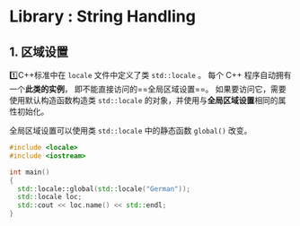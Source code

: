 # Library : String Handling

## 1.  区域设置

:one:C++标准中在 `locale` 文件中定义了类 `std::locale` 。 每个 C++ 程序自动拥有一个**此类的实例**， 即不能直接访问的==全局区域设置==。 如果要访问它，需要使用默认构造函数构造类 `std::locale` 的对象，并使用与**全局区域设置**相同的属性初始化。

全局区域设置可以使用类 `std::locale` 中的静态函数 `global()` 改变。

```c++
#include <locale> 
#include <iostream> 

int main() 
{ 
  std::locale::global(std::locale("German")); 
  std::locale loc; 
  std::cout << loc.name() << std::endl; 
} 
```

